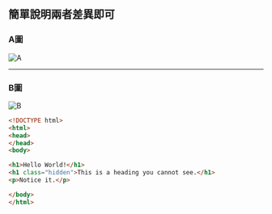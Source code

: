 ## 簡單說明兩者差異即可

### A圖
![A](http://i.imgur.com/nRNHvUt.png)

<hr>

### B圖
![B](http://i.imgur.com/Qh1ukjU.png)

```html
<!DOCTYPE html>
<html>
<head>
</head>
<body>

<h1>Hello World!</h1>
<h1 class="hidden">This is a heading you cannot see.</h1>
<p>Notice it.</p>

</body>
</html>
```
